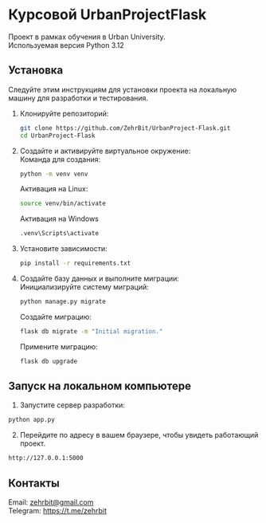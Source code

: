 # Курсовой UrbanProjectFlask

Проект в рамках обучения в Urban University.  
Используемая версия Python 3.12

## Установка

Следуйте этим инструкциям для установки проекта на локальную машину для разработки и тестирования.
1. Клонируйте репозиторий:
    ```bash
    git clone https://github.com/ZehrBit/UrbanProject-Flask.git
    cd UrbanProject-Flask
    ```
2. Создайте и активируйте виртуальное окружение:  
    Команда для создания:
    ```bash
    python -m venv venv
    ```
    Активация на Linux:
    ```bash
    source venv/bin/activate
    ```
    Активация на Windows
    ```bash
    .venv\Scripts\activate
    ```
4. Установите зависимости:
    ```bash
    pip install -r requirements.txt
    ```
5. Создайте базу данных и выполните миграции:  
    Инициализируйте систему миграций:
    ```bash
    python manage.py migrate
    ```
    Создайте миграцию:
    ```bash
    flask db migrate -m "Initial migration."
    ```
    Примените миграцию:
    ```bash
    flask db upgrade
    ```

## Запуск на локальном компьютере
1. Запустите сервер разработки:
```bash
python app.py
```

2. Перейдите по адресу в вашем браузере, чтобы увидеть работающий проект.
```bash
http://127.0.0.1:5000
```

## Контакты
Email: zehrbit@gmail.com  
Telegram: https://t.me/zehrbit
